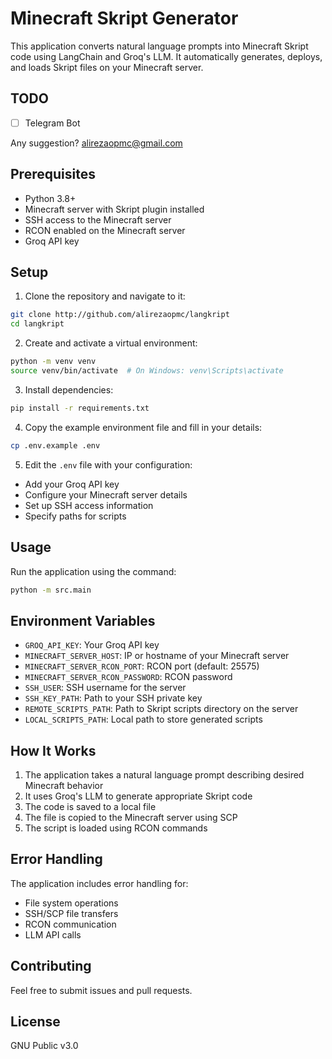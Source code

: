 # Minecraft Skript Generator

This application converts natural language prompts into Minecraft Skript code using LangChain and Groq's LLM. It automatically generates, deploys, and loads Skript files on your Minecraft server.

## TODO

- [ ] Telegram Bot

Any suggestion? alirezaopmc@gmail.com

## Prerequisites

- Python 3.8+
- Minecraft server with Skript plugin installed
- SSH access to the Minecraft server
- RCON enabled on the Minecraft server
- Groq API key

## Setup

1. Clone the repository and navigate to it:
```bash
git clone http://github.com/alirezaopmc/langkript
cd langkript
```

2. Create and activate a virtual environment:
```bash
python -m venv venv
source venv/bin/activate  # On Windows: venv\Scripts\activate
```

3. Install dependencies:
```bash
pip install -r requirements.txt
```

4. Copy the example environment file and fill in your details:
```bash
cp .env.example .env
```

5. Edit the `.env` file with your configuration:
- Add your Groq API key
- Configure your Minecraft server details
- Set up SSH access information
- Specify paths for scripts

## Usage

Run the application using the command:

```bash
python -m src.main
```

## Environment Variables

- `GROQ_API_KEY`: Your Groq API key
- `MINECRAFT_SERVER_HOST`: IP or hostname of your Minecraft server
- `MINECRAFT_SERVER_RCON_PORT`: RCON port (default: 25575)
- `MINECRAFT_SERVER_RCON_PASSWORD`: RCON password
- `SSH_USER`: SSH username for the server
- `SSH_KEY_PATH`: Path to your SSH private key
- `REMOTE_SCRIPTS_PATH`: Path to Skript scripts directory on the server
- `LOCAL_SCRIPTS_PATH`: Local path to store generated scripts

## How It Works

1. The application takes a natural language prompt describing desired Minecraft behavior
2. It uses Groq's LLM to generate appropriate Skript code
3. The code is saved to a local file
4. The file is copied to the Minecraft server using SCP
5. The script is loaded using RCON commands

## Error Handling

The application includes error handling for:
- File system operations
- SSH/SCP file transfers
- RCON communication
- LLM API calls

## Contributing

Feel free to submit issues and pull requests.

## License

GNU Public v3.0